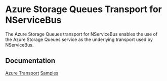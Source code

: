 # Azure Storage Queues Transport for NServiceBus

The Azure Storage Queues transport for NServiceBus enables the use of the Azure Storage Queues service as the underlying transport used by NServiceBus. 

## Documentation

[Azure Transport](http://docs.particular.net/nservicebus/windows-azure-transport)
[Samples](https://github.com/Particular/NServiceBus.Azure.samples)
